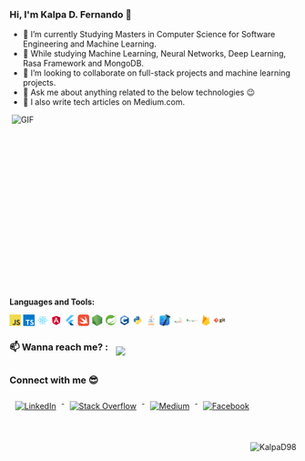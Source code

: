 ### Hi, I'm Kalpa D. Fernando 👋


- 🔭  I’m currently Studying Masters in Computer Science for Software Engineering and Machine Learning.
- 🌱  While studying Machine Learning, Neural Networks, Deep Learning, Rasa Framework and MongoDB.
- 👯  I’m looking to collaborate on full-stack projects and machine learning projects.
- 💬  Ask me about anything related to the below technologies 😉 
- 📝  I also write tech articles on Medium.com.

<img align="right" alt="GIF" src="https://github.com/abhisheknaiidu/abhisheknaiidu/blob/master/code.gif?raw=true" width="500" height="320" />

**Languages and Tools:**  

<code><img height="20" src="https://raw.githubusercontent.com/github/explore/master/topics/javascript/javascript.png"></code>
<code><img height="20" src="https://raw.githubusercontent.com/github/explore/master/topics/typescript/typescript.png"></code>
<code><img height="20" src="https://raw.githubusercontent.com/github/explore/master/topics/react/react.png"></code>
<code><img height="20" src="https://raw.githubusercontent.com/github/explore/master/topics/angular/angular.png"></code>
<code><img height="20" src="https://raw.githubusercontent.com/github/explore/master/topics/flutter/flutter.png"></code>
<code><img height="20" src="https://raw.githubusercontent.com/github/explore/master/topics/swift/swift.png"></code>
<code><img height="20" src="https://raw.githubusercontent.com/github/explore/master/topics/nodejs/nodejs.png"></code>
<code><img height="20" src="https://raw.githubusercontent.com/github/explore/master/topics/spring-boot/spring-boot.png"></code>
<code><img height="20" src="https://raw.githubusercontent.com/github/explore/master/topics/c/c.png"></code>
<code><img height="20" src="https://raw.githubusercontent.com/github/explore/master/topics/python/python.png"></code>
<code><img height="20" src="https://raw.githubusercontent.com/github/explore/master/topics/java/java.png"></code>
<code><img height="20" src="https://raw.githubusercontent.com/github/explore/master/topics/xcode/xcode.png"></code>
<code><img height="20" src="https://raw.githubusercontent.com/github/explore/master/topics/mysql/mysql.png"></code>
<code><img height="20" src="https://raw.githubusercontent.com/github/explore/master/topics/mongodb/mongodb.png"></code>
<code><img height="20" src="https://raw.githubusercontent.com/github/explore/master/topics/firebase/firebase.png"></code>
<code><img height="20" src="https://raw.githubusercontent.com/github/explore/master/topics/git/git.png"></code>


### 📫 Wanna reach me? : <a href="mailto:kalpafernando1998@gmail.com"> <img src="https://img.shields.io/badge/-Email-red?style=flat&logo=Gmail&logoColor=white" height="22" style="vertical-align:top; margin:10px"/> </a>

### Connect with me 😎

<p align="left">
  <a href="https://www.linkedin.com/in/kalpa-d/" target="_blank" rel="noopener noreferrer">
    <img src="https://img.icons8.com/color/48/000000/linkedin.png" alt="LinkedIn" height="40" style="vertical-align:top; margin:10px">
  </a>
  <a href="https://stackoverflow.com/users/11211493/kalpa-d-fernando">
    <img src="https://img.icons8.com/color/48/000000/stackoverflow.png" alt="Stack Overflow" height="40" style="vertical-align:top; margin:10px">
  </a>
  <a href="https://medium.com/@kalpafernando1998">
    <img src="https://img.icons8.com/color/48/000000/medium.png" alt="Medium" height="40" style="vertical-align:top; margin:10px">
  </a>
  <a href="https://www.facebook.com/kalpaf/">
    <img src="https://img.icons8.com/color/48/000000/facebook-new.png" alt="Facebook" height="40" style="vertical-align:top; margin:10px">
  </a>
</p>

<br>

<p align="right">
  <img src="https://github-readme-streak-stats.herokuapp.com/?user=KalpaD98&" alt="KalpaD98" />
</p>
